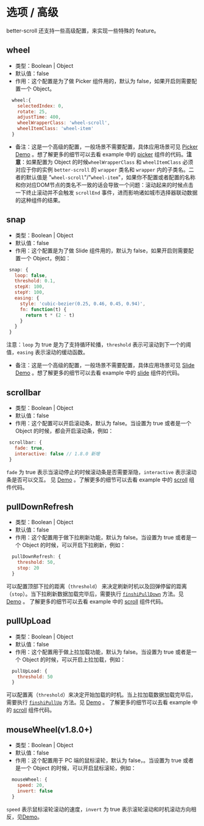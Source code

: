 # 选项 / 高级

better-scroll 还支持一些高级配置，来实现一些特殊的 feature。

## wheel
   - 类型：Boolean | Object
   - 默认值：false
   - 作用：这个配置是为了做 Picker 组件用的，默认为 false，如果开启则需要配置一个 Object。
   ```js
     wheel:{
       selectedIndex: 0,
       rotate: 25, 
       adjustTime: 400, 
       wheelWrapperClass: 'wheel-scroll', 
       wheelItemClass: 'wheel-item'
     }
   ```
   - 备注：这是一个高级的配置，一般场景不需要配置，具体应用场景可见 [Picker Demo](https://ustbhuangyi.github.io/better-scroll/#/examples/picker/zh) 。想了解更多的细节可以去看 example 中的 [picker](https://github.com/ustbhuangyi/better-scroll/blob/master/example/components/picker/picker.vue) 组件的代码。**注意**：如果配置为 Object 的时候`wheelWrapperClass` 和 `wheelItemClass` 必须对应于你的实例 `better-scroll` 的 `wrapper` 类名和 `wrapper` 内的子类名。二者的默认值是 "`wheel-scroll`"/"`wheel-item`"，如果你不配置或者配置的名称和你对应DOM节点的类名不一致的话会导致一个问题：滚动起来的时候点击一下终止滚动并不会触发 `scrollEnd` 事件，进而影响诸如城市选择器联动数据的这种组件的结果。

## snap
   - 类型：Boolean | Object
   - 默认值：false
   - 作用：这个配置是为了做 Slide 组件用的，默认为 false，如果开启则需要配置一个 Object，例如：
   ```js
    snap: {
      loop: false,
      threshold: 0.1,
      stepX: 100,
      stepY: 100,
      easing: {
        style: 'cubic-bezier(0.25, 0.46, 0.45, 0.94)',
        fn: function(t) {
          return t * (2 - t)
        }
      }
    }
   ``` 
   注意：`loop` 为 true 是为了支持循环轮播，`threshold` 表示可滚动到下一个的阈值，`easing` 表示滚动的缓动函数。
   - 备注：这是一个高级的配置，一般场景不需要配置，具体应用场景可见 [Slide Demo](https://ustbhuangyi.github.io/better-scroll/#/examples/slide/en) 。想了解更多的细节可以去看 example 中的 [slide](https://github.com/ustbhuangyi/better-scroll/blob/master/example/components/slide/slide.vue) 组件的代码。

## scrollbar
   - 类型：Boolean | Object
   - 默认值：false
   - 作用：这个配置可以开启滚动条，默认为 false。当设置为 true 或者是一个 Object 的时候，都会开启滚动条，例如：
   ```js
    scrollbar: {
      fade: true,
      interactive: false // 1.8.0 新增
    }
  ```
   `fade` 为 true 表示当滚动停止的时候滚动条是否需要渐隐，`interactive` 表示滚动条是否可以交互。
   见 [Demo](https://ustbhuangyi.github.io/better-scroll/#/examples/vertical-scroll/zh) 。了解更多的细节可以去看 example 中的 [scroll](https://github.com/ustbhuangyi/better-scroll/blob/master/example/components/scroll/scroll.vue) 组件代码。

## pullDownRefresh
   - 类型：Boolean | Object
   - 默认值：false
   - 作用：这个配置用于做下拉刷新功能，默认为 false。当设置为 true 或者是一个 Object 的时候，可以开启下拉刷新，例如：
   ```js
     pullDownRefresh: {
       threshold: 50,
       stop: 20
     }
   ```
   可以配置顶部下拉的距离（`threshold`） 来决定刷新时机以及回弹停留的距离（`stop`）。当下拉刷新数据加载完毕后，需要执行 [`finshiPullDown`](/api-specific.html#finishpulldown) 方法。见 [Demo](https://ustbhuangyi.github.io/better-scroll/#/examples/vertical-scroll/zh) 。
   了解更多的细节可以去看 example 中的 [scroll](https://github.com/ustbhuangyi/better-scroll/blob/master/example/components/scroll/scroll.vue) 组件代码。

## pullUpLoad
   - 类型：Boolean | Object
   - 默认值：false
   - 作用：这个配置用于做上拉加载功能，默认为 false。当设置为 true 或者是一个 Object 的时候，可以开启上拉加载，例如：
   ```js
     pullUpLoad: {
       threshold: 50
     }
   ```
   可以配置离（`threshold`）来决定开始加载的时机。当上拉加载数据加载完毕后，需要执行 [`finshiPullUp`](/api-specific.html#finishpullup) 方法。见 [Demo](https://ustbhuangyi.github.io/better-scroll/#/examples/vertical-scroll/zh) 。
   了解更多的细节可以去看 example 中的 [scroll](https://github.com/ustbhuangyi/better-scroll/blob/master/example/components/scroll/scroll.vue) 组件代码。
   
## mouseWheel(v1.8.0+)   
   - 类型：Boolean | Object
   - 默认值：false
   - 作用：这个配置用于 PC 端的鼠标滚轮，默认为 false，。当设置为 true 或者是一个 Object 的时候，可以开启鼠标滚轮，例如：
  ```js
    mouseWheel: {
      speed: 20,
      invert: false
    }
  ``` 
  `speed` 表示鼠标滚轮滚动的速度，`invert` 为 true 表示滚轮滚动和时机滚动方向相反，见[Demo](https://ustbhuangyi.github.io/better-scroll/#/examples/free-scroll/zh)。
   

  

